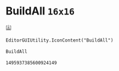 # BuildAll `16x16`
<img src="/img/BuildAll.png" width=16 height=16>

``` CSharp
EditorGUIUtility.IconContent("BuildAll")
```
```
BuildAll
```
```
1495937385600924149
```
